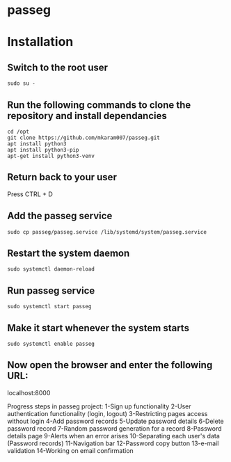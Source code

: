 # passeg
# Installation

## Switch to the root user
```sudo su -```

## Run the following commands to clone the repository and install dependancies
```  
cd /opt  
git clone https://github.com/mkaram007/passeg.git  
apt install python3  
apt install python3-pip  
apt-get install python3-venv
```
## Return back to your user
Press CTRL + D

## Add the passeg service  
```sudo cp passeg/passeg.service /lib/systemd/system/passeg.service  ```

## Restart the system daemon  
```sudo systemctl daemon-reload  ```


## Run passeg service
```sudo systemctl start passeg  ```

## Make it start whenever the system starts
```sudo systemctl enable passeg  ```


## Now open the browser and enter the following URL:  
  localhost:8000



Progress steps in passeg project:
1-Sign up functionality
2-User authentication functionality (login, logout)
3-Restricting pages access without login
4-Add password records
5-Update password details
6-Delete password record
7-Random password generation for a record
8-Password details page
9-Alerts when an error arises
10-Separating each user's data (Password records)
11-Navigation bar
12-Password copy button
13-e-mail validation
14-Working on email confirmation
